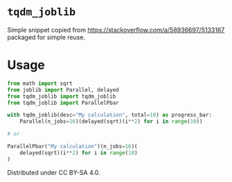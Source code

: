 # `tqdm_joblib`

Simple snippet copied from https://stackoverflow.com/a/58936697/5133167 packaged for simple reuse.

# Usage

```py
from math import sqrt
from joblib import Parallel, delayed
from tqdm_joblib import tqdm_joblib
from tqdm_joblib import ParallelPbar

with tqdm_joblib(desc="My calculation", total=10) as progress_bar:
    Parallel(n_jobs=16)(delayed(sqrt)(i**2) for i in range(10))

# or

ParallelPbar("My calculation")(n_jobs=16)(
    delayed(sqrt)(i**2) for i in range(10)
)
```

Distributed under CC BY-SA 4.0.
